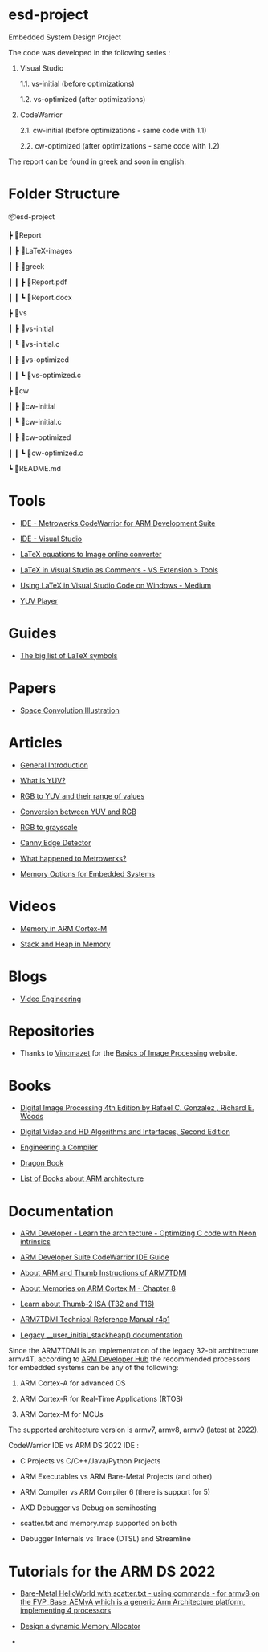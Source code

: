 # esd-project
Embedded System Design Project

The code was developed in the following series :

1. Visual Studio
   
   1.1. vs-initial (before optimizations)

   1.2. vs-optimized (after optimizations)

2. CodeWarrior

   2.1. cw-initial (before optimizations - same code with 1.1)

   2.2. cw-optimized (after optimizations - same code with 1.2)

The report can be found in greek and soon in english.

# Folder Structure

📦esd-project

┣ 📂Report

┃ ┣ 📂LaTeX-images

┃ ┣ 📂greek

┃ ┃ ┣ 📜Report.pdf

┃ ┃ ┗ 📜Report.docx

┣ 📂vs

┃ ┣ 📂vs-initial

┃ ┗ 📜vs-initial.c

┃ ┣ 📂vs-optimized

┃ ┃ ┗ 📜vs-optimized.c

┣ 📂cw

┃ ┣ 📂cw-initial

┃ ┗ 📜cw-initial.c

┃ ┣ 📂cw-optimized

┃ ┃ ┗ 📜cw-optimized.c

┗ 📜README.md

# Tools

 - [IDE - Metrowerks CodeWarrior for ARM Development Suite](http://www.metrowerks.com/)

 - [IDE - Visual Studio](https://visualstudio.microsoft.com/)

 - [LaTeX equations to Image online converter](https://latex2image.joeraut.com/)

 - [LaTeX in Visual Studio as Comments - VS Extension > Tools](https://marketplace.visualstudio.com/items?itemName=vs-publisher-1305558.VsTeXCommentsExtension2022)

 - [Using LaTeX in Visual Studio Code on Windows - Medium](https://guillaumeblanchet.medium.com/using-latex-in-visual-studio-code-on-windows-121032043dad)

 - [YUV Player](https://github.com/Tee0125/yuvplayer)

# Guides

 - [The big list of LaTeX symbols](https://ftp.cc.uoc.gr/mirrors/CTAN/info/symbols/comprehensive/symbols-a4.pdf)

# Papers

 - [Space Convolution Illustration](https://www.researchgate.net/figure/Schematic-illustration-of-a-convolutional-operation-The-convolutional-kernel-shifts-over_fig2_332190148)

# Articles

 - [General Introduction](https://en.wikipedia.org/wiki/Digital_image_processing)

 - [What is YUV?](https://www.pcmag.com/encyclopedia/term/yuv)

 - [RGB to YUV and their range of values](https://dexonsystems.com/blog/rgb-yuv-color-spaces#:~:text=Like%20any%20color%20space%2C%20YUV%20space%20uses%20mathematical,U%20and%20V%20range%20from%20-0.5%20to%200.5.)

 - [Conversion between YUV and RGB](https://www.pcmag.com/encyclopedia/term/yuvrgb-conversion-formulas)

 - [RGB to grayscale](https://www.baeldung.com/cs/convert-rgb-to-grayscale)

 - [Canny Edge Detector](https://en.wikipedia.org/wiki/Canny_edge_detector)

 - [What happened to Metrowerks?](https://theqalead.com/general/what-happened-to-metrowerks/)

 - [Memory Options for Embedded Systems](https://www.qt.io/embedded-development-talk/memory-options-for-embedded-systems-how-to-select-the-right-memory-configuration)

# Videos

 - [Memory in ARM Cortex-M](https://www.youtube.com/watch?v=aT5XMOrid7Y)

 - [Stack and Heap in Memory](https://www.youtube.com/watch?v=_8-ht2AKyH4)

# Blogs

 - [Video Engineering](https://poynton.ca/Poynton-video-eng.html)

# Repositories

 - Thanks to [Vincmazet](https://github.com/vincmazet) for the [Basics of Image Processing](https://vincmazet.github.io/bip/) website.

# Books

 - [Digital Image Processing 4th Edition by Rafael C. Gonzalez , Richard E. Woods](https://studylib.net/doc/25705174/digital-image-processing-4th-ed.---r.-gonzalez--r.-woods-...)

 - [Digital Video and HD Algorithms and Interfaces, Second Edition](https://shop.elsevier.com/books/digital-video-and-hd/poynton/978-0-12-391926-7)

 - [Engineering a Compiler](https://shop.elsevier.com/books/engineering-a-compiler/cooper/978-0-12-815412-0)

 - [Dragon Book](https://suif.stanford.edu/dragonbook/)

 - [List of Books about ARM architecture](https://community.arm.com/arm-community-blogs/b/architectures-and-processors-blog/posts/a-list-of-books-about-arm-architecture)

# Documentation

 - [ARM Developer - Learn the architecture -  Optimizing C code with Neon intrinsics](https://developer.arm.com/documentation/102467/0201?lang=en)

 - [ARM Developer Suite CodeWarrior IDE Guide](https://developer.arm.com/documentation/dui0065/d?lang=en)

 - [About ARM and Thumb Instructions of ARM7TDMI](https://microchip.my.site.com/s/article/ARM-and-Thumb-Instructions-of-ARM7TDMI)

 - [About Memories on ARM Cortex M - Chapter 8](https://github.com/arm-university/Fundamentals-of-System-on-Chip-Design-on-Arm-Cortex-M-Microcontrollers/tree/main)

 - [Learn about Thumb-2 ISA (T32 and T16)](https://developer.arm.com/Architectures/T32%20Instruction%20Set%20Architecture)

 - [ARM7TDMI Technical Reference Manual r4p1](https://developer.arm.com/documentation/ddi0210/c)

 - [Legacy __user_initial_stackheap() documentation](https://developer.arm.com/documentation/dui0492/i/Cihhdahf)

Since the ARM7TDMI is an implementation of the legacy 32-bit architecture armv4T, according to [ARM Developer Hub](https://learn.arm.com/learning-paths/embedded-systems/intro/background/) the recommended processors for embedded systems can be any of the following:

1. ARM Cortex-A for advanced OS

2. ARM Cortex-R for Real-Time Applications (RTOS)

3. ARM Cortex-M for MCUs

The supported architecture version is armv7, armv8, armv9 (latest at 2022).

CodeWarrior IDE vs ARM DS 2022 IDE :

- C Projects vs C/C++/Java/Python Projects

- ARM Executables vs ARM Bare-Metal Projects (and other)

- ARM Compiler vs ARM Compiler 6 (there is support for 5)

- AXD Debugger vs Debug on semihosting

- scatter.txt and memory.map supported on both

- Debugger Internals vs Trace (DTSL) and Streamline


# Tutorials for the ARM DS 2022

 - [Bare-Metal HelloWorld with scatter.txt - using commands - for armv8 on the FVP_Base_AEMvA which is a generic Arm Architecture platform, implementing 4 processors](https://learn.arm.com/learning-paths/embedded-systems/bare-metal/hello/)

 - [Design a dynamic Memory Allocator](https://learn.arm.com/learning-paths/cross-platform/dynamic-memory-allocator/)

 - 
